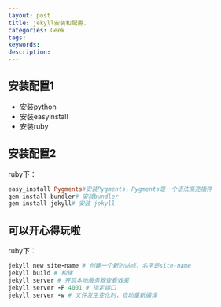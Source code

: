 ```yaml
---
layout: post
title: jekyll安装和配置.
categories: Geek
tags:
keywords:
description:
---
```



## 安装配置1
- 安装python
- 安装easyinstall
- 安装ruby

## 安装配置2
ruby下：
```ruby
easy_install Pygments#安装Pygments，Pygments是一个语法高亮插件
gem install bundler# 安装bundler
gem install jekyll# 安装 jekyll
```

## 可以开心得玩啦
ruby下：
```ruby
jekyll new site-name # 创建一个新的站点，名字是site-name
jekyll build # 构建
jekyll server # 开启本地服务器查看效果
jekyll server -P 4001 # 指定端口
jekyll server -w # 文件发生变化时，自动重新编译
```

